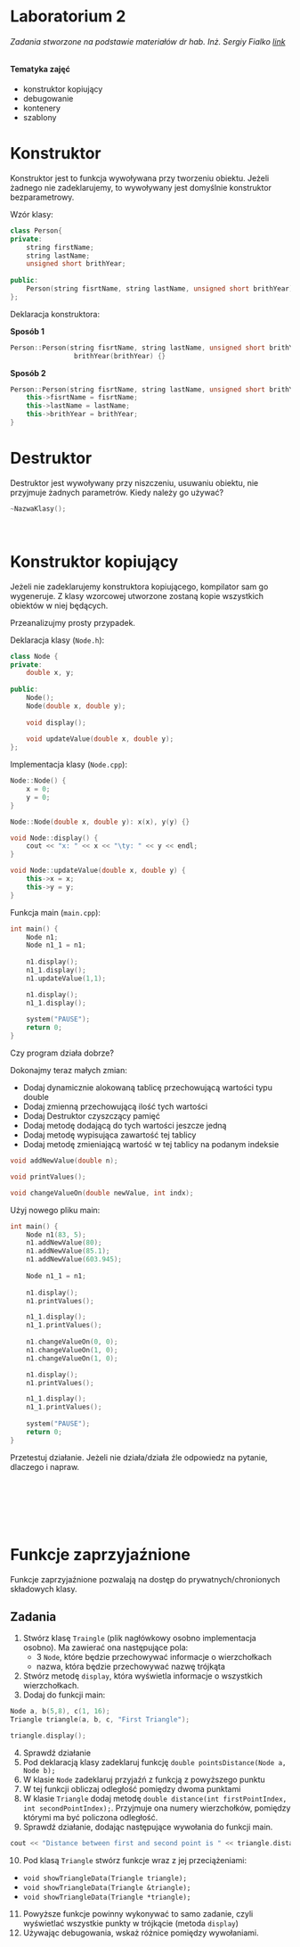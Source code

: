# Laboratorium 2

###### Zadania stworzone na podstawie materiałów dr hab. Inż. Sergiy Fialko [link](https://torus.uck.pk.edu.pl/~fialko/index.html) 

#### Tematyka zajęć

- konstruktor kopiujący
- debugowanie
- kontenery
- szablony

# Konstruktor

Konstruktor jest to funkcja wywoływana przy tworzeniu obiektu. Jeżeli żadnego nie zadeklarujemy, to wywoływany jest 
domyślnie konstruktor bezparametrowy.

Wzór klasy:

```c++
class Person{
private:
    string firstName;
    string lastName;
    unsigned short brithYear;
    
public:
    Person(string fisrtName, string lastName, unsigned short brithYear);
};
```

Deklaracja konstruktora:

**Sposób 1**
```c++
Person::Person(string fisrtName, string lastName, unsigned short brithYear): fisrtName(fisrtName), lastName(lastName),
                brithYear(brithYear) {}
```

**Sposób 2**
```c++
Person::Person(string fisrtName, string lastName, unsigned short brithYear) {
    this->fisrtName = fisrtName;
    this->lastName = lastName;
    this->brithYear = brithYear;
}
```

# Destruktor

Destruktor jest wywoływany przy niszczeniu, usuwaniu obiektu, nie przyjmuje żadnych parametrów. Kiedy należy go używać?

```c++
~NazwaKlasy();
```

&nbsp;


# Konstruktor kopiujący

Jeżeli nie zadeklarujemy konstruktora kopiującego, kompilator sam go wygeneruje. Z klasy wzorcowej utworzone zostaną 
kopie wszystkich obiektów w niej będących.

Przeanalizujmy prosty przypadek.

Deklaracja klasy (`Node.h`):

```c++
class Node {
private:
    double x, y;
    
public:
    Node();
    Node(double x, double y);
    
    void display();
    
    void updateValue(double x, double y);
};
```

Implementacja klasy (`Node.cpp`):

```c++
Node::Node() {
    x = 0;
    y = 0;
}

Node::Node(double x, double y): x(x), y(y) {}

void Node::display() {
    cout << "x: " << x << "\ty: " << y << endl;
}

void Node::updateValue(double x, double y) {
    this->x = x;
    this->y = y;
}
```

Funkcja main  (`main.cpp`):

```c++
int main() {
    Node n1;
    Node n1_1 = n1;
    
    n1.display();
    n1_1.display();
    n1.updateValue(1,1);

    n1.display();
    n1_1.display();
    
    system("PAUSE");
    return 0;
}
```

Czy program działa dobrze?

Dokonajmy teraz małych zmian:
- Dodaj dynamicznie alokowaną tablicę przechowującą wartości typu double
- Dodaj zmienną przechowującą ilość tych wartości
- Dodaj Destruktor czyszczący pamięć
- Dodaj metodę dodającą do tych wartości jeszcze jedną
- Dodaj metodę wypisująca zawartość tej tablicy
- Dodaj metodę zmieniającą wartość w tej tablicy na podanym indeksie

```c++
void addNewValue(double n);

void printValues();

void changeValueOn(double newValue, int indx);
```

Użyj nowego pliku main:

```c++
int main() {
    Node n1(83, 5);
    n1.addNewValue(80);
    n1.addNewValue(85.1);
    n1.addNewValue(603.945);
    
    Node n1_1 = n1;
    
    n1.display();
    n1.printValues();

    n1_1.display();
    n1_1.printValues();
    
    n1.changeValueOn(0, 0);
    n1.changeValueOn(1, 0);
    n1.changeValueOn(1, 0);

    n1.display();
    n1.printValues();

    n1_1.display();
    n1_1.printValues();
    
    system("PAUSE");
    return 0;
}
```


Przetestuj działanie. Jeżeli nie działa/działa źle odpowiedz na pytanie, dlaczego i napraw.

&nbsp;

&nbsp;

&nbsp;

# Funkcje zaprzyjaźnione

Funkcje zaprzyjaźnione pozwalają na dostęp do prywatnych/chronionych składowych klasy. 

## Zadania

1. Stwórz klasę `Traingle` (plik nagłówkowy osobno implementacja osobno). Ma zawierać ona następujące pola:
   - 3 `Node`, które będzie przechowywać informacje o wierzchołkach
   - nazwa, która będzie przechowywać nazwę trójkąta
2. Stwórz metodę `display`, która wyświetla informacje o wszystkich wierzchołkach.
3. Dodaj do funkcji main:

```c++
Node a, b(5,8), c(1, 16);
Triangle triangle(a, b, c, "First Triangle");

triangle.display();
```

4. Sprawdź działanie
5. Pod deklaracją klasy zadeklaruj funkcję `double pointsDistance(Node a, Node b);`
6. W klasie `Node` zadeklaruj przyjaźń z funkcją z powyższego punktu
7. W tej funkcji obliczaj odległość pomiędzy dwoma punktami
8. W klasie `Triangle` dodaj metodę `double distance(int firstPointIndex, int secondPointIndex);`. Przyjmuje ona 
   numery wierzchołków, pomiędzy którymi ma być policzona odległość.
9. Sprawdź działanie, dodając następujące wywołania do funkcji main.

```c++
cout << "Distance between first and second point is " << triangle.distance(0,1) << endl;
```

10. Pod klasą `Triangle` stwórz funkcje wraz z jej przeciążeniami:
   - `void showTriangleData(Triangle triangle);`
   - `void showTriangleData(Triangle &triangle);`
   - `void showTriangleData(Triangle *triangle);`
11. Powyższe funkcje powinny wykonywać to samo zadanie, czyli wyświetlać wszystkie punkty w trójkącie (metoda `display`)
12. Używając debugowania, wskaż różnice pomiędzy wywołaniami.  






